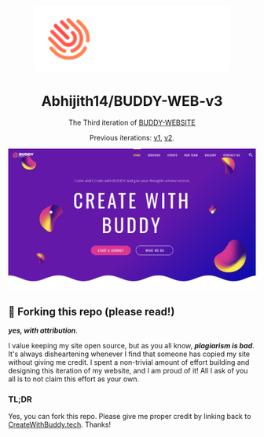 <div align="center">
  <img alt="Logo" src="https://raw.githubusercontent.com/Abhijith14/BUDDY-WEB-v3/master/readme_assets/logo.png" width="400" />
</div>
<h1 align="center">
  Abhijith14/BUDDY-WEB-v3
</h1>
<p align="center">
  The Third iteration of <a href="https://createwithbuddy.tech" target="_blank">BUDDY-WEBSITE</a>
</p>

<p align="center">
  Previous iterations:
  <a href="https://github.com/Abhijith14/BUDDY-WEB-v1" target="_blank">v1</a>, 
  <a href="https://github.com/Abhijith14/BUDDY-WEB-v2" target="_blank">v2</a>.
</p>

<!--
<p align="center">
  <a href="https://app.netlify.com/sites/Abhijith14/deploys" target="_blank">
    <img src="https://api.netlify.com/api/v1/badges/Abhijith14-7b78-48c9-9e2d-6fb5e47ab3af/deploy-status" alt="Netlify Status" />
  </a>
</p>
-->

![demo](https://raw.githubusercontent.com/Abhijith14/BUDDY-WEB-v3/master/readme_assets/index.png)

## 🚨 Forking this repo (please read!)

_**yes, with attribution**_.

I value keeping my site open source, but as you all know, _**plagiarism is bad**_. It's always disheartening whenever I find that someone has copied my site without giving me credit. I spent a non-trivial amount of effort building and designing this iteration of my website, and I am proud of it! All I ask of you all is to not claim this effort as your own.


### TL;DR

Yes, you can fork this repo. Please give me proper credit by linking back to [CreateWithBuddy.tech](https://createwithbuddy.tech). Thanks!
